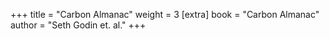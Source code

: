 +++
title = "Carbon Almanac"
weight = 3
[extra]
book = "Carbon Almanac"
author = "Seth Godin et. al."
+++
